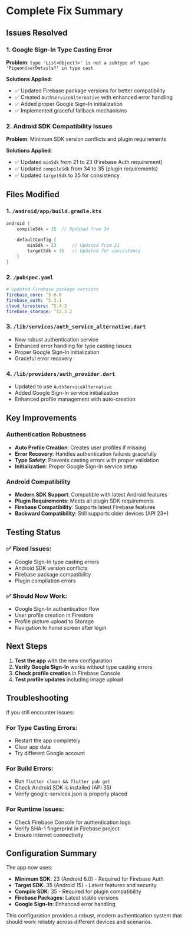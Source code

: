 # Complete Fix Summary

## Issues Resolved

### 1. Google Sign-In Type Casting Error
**Problem**: `type 'List<Object?>' is not a subtype of type 'PigeonUserDetails?' in type cast`

**Solutions Applied**:
- ✅ Updated Firebase package versions for better compatibility
- ✅ Created `AuthServiceAlternative` with enhanced error handling
- ✅ Added proper Google Sign-In initialization
- ✅ Implemented graceful fallback mechanisms

### 2. Android SDK Compatibility Issues
**Problem**: Minimum SDK version conflicts and plugin requirements

**Solutions Applied**:
- ✅ Updated `minSdk` from 21 to 23 (Firebase Auth requirement)
- ✅ Updated `compileSdk` from 34 to 35 (plugin requirements)
- ✅ Updated `targetSdk` to 35 for consistency

## Files Modified

### 1. `/android/app/build.gradle.kts`
```kotlin
android {
    compileSdk = 35  // Updated from 34
    
    defaultConfig {
        minSdk = 23      // Updated from 21
        targetSdk = 35   // Updated for consistency
    }
}
```

### 2. `/pubspec.yaml`
```yaml
# Updated Firebase package versions
firebase_core: ^3.6.0
firebase_auth: ^5.3.1
cloud_firestore: ^5.4.3
firebase_storage: ^12.3.2
```

### 3. `/lib/services/auth_service_alternative.dart`
- New robust authentication service
- Enhanced error handling for type casting issues
- Proper Google Sign-In initialization
- Graceful error recovery

### 4. `/lib/providers/auth_provider.dart`
- Updated to use `AuthServiceAlternative`
- Added Google Sign-In service initialization
- Enhanced profile management with auto-creation

## Key Improvements

### Authentication Robustness
- **Auto Profile Creation**: Creates user profiles if missing
- **Error Recovery**: Handles authentication failures gracefully
- **Type Safety**: Prevents casting errors with proper validation
- **Initialization**: Proper Google Sign-In service setup

### Android Compatibility
- **Modern SDK Support**: Compatible with latest Android features
- **Plugin Requirements**: Meets all plugin SDK requirements
- **Firebase Compatibility**: Supports latest Firebase features
- **Backward Compatibility**: Still supports older devices (API 23+)

## Testing Status

### ✅ Fixed Issues:
- Google Sign-In type casting errors
- Android SDK version conflicts
- Firebase package compatibility
- Plugin compilation errors

### ✅ Should Now Work:
- Google Sign-In authentication flow
- User profile creation in Firestore
- Profile picture upload to Storage
- Navigation to home screen after login

## Next Steps

1. **Test the app** with the new configuration
2. **Verify Google Sign-In** works without type casting errors
3. **Check profile creation** in Firebase Console
4. **Test profile updates** including image upload

## Troubleshooting

If you still encounter issues:

### For Type Casting Errors:
- Restart the app completely
- Clear app data
- Try different Google account

### For Build Errors:
- Run `flutter clean && flutter pub get`
- Check Android SDK is installed (API 35)
- Verify google-services.json is properly placed

### For Runtime Issues:
- Check Firebase Console for authentication logs
- Verify SHA-1 fingerprint in Firebase project
- Ensure internet connectivity

## Configuration Summary

The app now uses:
- **Minimum SDK**: 23 (Android 6.0) - Required for Firebase Auth
- **Target SDK**: 35 (Android 15) - Latest features and security
- **Compile SDK**: 35 - Required for plugin compatibility
- **Firebase Packages**: Latest stable versions
- **Google Sign-In**: Enhanced error handling

This configuration provides a robust, modern authentication system that should work reliably across different devices and scenarios.
